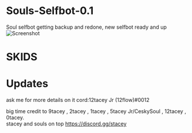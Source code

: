 # Souls-Selfbot-0.1

Soul selfbot getting backup and redone, new selfbot ready and up
![Screenshot](https://ibb.co/yg895Zb)


# SKIDS

# Updates

ask me for more details on it cord:12tacey Jr (12flow)#0012

big time credit to 9tacey , 2tacey , 1tacey , 5tacey Jr/CeskySoul , 12tacey , 0tacey.  
stacey and souls on top
https://discord.gg/stacey
